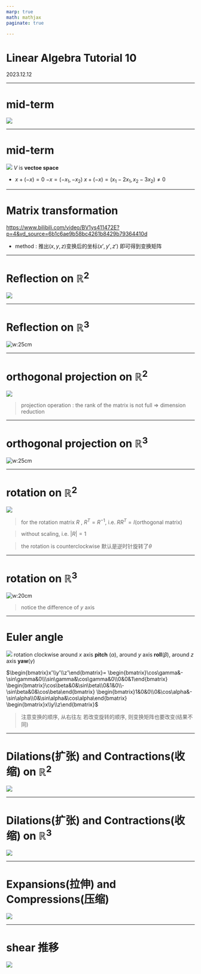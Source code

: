 ```yaml
---
marp: true
math: mathjax
paginate: true

---
```


# Linear Algebra Tutorial 10
2023.12.12

---

# mid-term

![](./img/t1.png)

---

# mid-term

![](./img/subspace.png)
$V$ is **vectoe space**

- $x + (-x) = 0$
  $-x = (-x_1, -x_2)$
  $x+(-x) = (x_1-2x_1, x_2-3x_2)\neq 0$

---

# Matrix transformation

https://www.bilibili.com/video/BV1ys411472E?p=4&vd_source=6b1c6ae9b58bc4261b8429b79364410d

- method : 推出$(x,y,z)$变换后的坐标$(x',y',z')$
  即可得到变换矩阵

---

# Reflection on $\mathbb{R}^2$ 

![](./img/R2.png)

---

# Reflection on $\mathbb{R}^3$

![w:25cm](./img/R3.png)

----

# orthogonal projection on $\mathbb{R}^2$

![](./img/R2_projection.png)
> projection operation : the rank of the matrix is not full $\Rightarrow$ dimension reduction

---

# orthogonal projection on $\mathbb{R}^3$

![w:25cm](./img/R3_projection.png)

---

# rotation on $\mathbb{R}^2$
![](./img/rotation_R2.png)
> for the rotation matrix $R$ , $R^T = R^{-1}$, i.e. $RR^T = I$(orthogonal matrix)

> without scaling, i.e. $|R| = 1$

> the rotation is counterclockwise 默认是逆时针旋转了$\theta$

---

# rotation on $\mathbb{R}^3$

![w:20cm](./img/rotation_R3.png)
> notice the difference of $y$ axis

---

# Euler angle
![](./img/Euler_angle.png)
rotation clockwise around $x$ axis **pitch** ($\alpha$), around $y$ axis **roll**($\beta$), around $z$ axis **yaw**($\gamma$)

$\begin{bmatrix}x'\\y'\\z'\end{bmatrix}=
\begin{bmatrix}\cos\gamma&-\sin\gamma&0\\\sin\gamma&\cos\gamma&0\\0&0&1\end{bmatrix}
\begin{bmatrix}\cos\beta&0&\sin\beta\\0&1&0\\-\sin\beta&0&\cos\beta\end{bmatrix}
\begin{bmatrix}1&0&0\\0&\cos\alpha&-\sin\alpha\\0&\sin\alpha&\cos\alpha\end{bmatrix}
\begin{bmatrix}x\\y\\z\end{bmatrix}$

> 注意变换的顺序, 从右往左
若改变旋转的顺序, 则变换矩阵也要改变(结果不同)

---

# Dilations(扩张) and Contractions(收缩) on $\mathbb{R}^2$
![](./img/dilation_2D.png)

---

# Dilations(扩张) and Contractions(收缩) on $\mathbb{R}^3$
![](./img/dilation_3D.png)

---

# Expansions(拉伸) and Compressions(压缩)
![](./img/expansions.png)

---

# shear 推移
![](./img/shear.png)